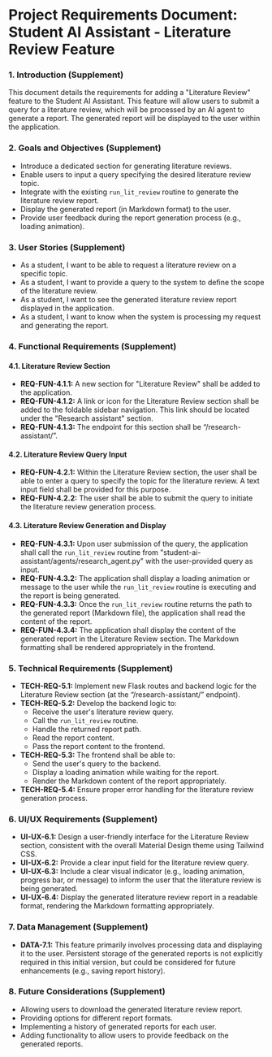 #   Project Requirements Document: Student AI Assistant - Literature Review Feature

###   1. Introduction (Supplement)

This document details the requirements for adding a "Literature Review" feature to the Student AI Assistant. This feature will allow users to submit a query for a literature review, which will be processed by an AI agent to generate a report. The generated report will be displayed to the user within the application.

###   2. Goals and Objectives (Supplement)

* Introduce a dedicated section for generating literature reviews.
* Enable users to input a query specifying the desired literature review topic.
* Integrate with the existing `run_lit_review` routine to generate the literature review report.
* Display the generated report (in Markdown format) to the user.
* Provide user feedback during the report generation process (e.g., loading animation).

###   3. User Stories (Supplement)

* As a student, I want to be able to request a literature review on a specific topic.
* As a student, I want to provide a query to the system to define the scope of the literature review.
* As a student, I want to see the generated literature review report displayed in the application.
* As a student, I want to know when the system is processing my request and generating the report.

###   4. Functional Requirements (Supplement)

####   4.1. Literature Review Section

* **REQ-FUN-4.1.1:** A new section for "Literature Review" shall be added to the application.
* **REQ-FUN-4.1.2:** A link or icon for the Literature Review section shall be added to the foldable sidebar navigation. This link should be located under the "Research assistant" section.
* **REQ-FUN-4.1.3:** The endpoint for this section shall be “/research-assistant/”.

####   4.2. Literature Review Query Input

* **REQ-FUN-4.2.1:** Within the Literature Review section, the user shall be able to enter a query to specify the topic for the literature review. A text input field shall be provided for this purpose.
* **REQ-FUN-4.2.2:** The user shall be able to submit the query to initiate the literature review generation process.

####   4.3. Literature Review Generation and Display

* **REQ-FUN-4.3.1:** Upon user submission of the query, the application shall call the `run_lit_review` routine from "student-ai-assistant/agents/research_agent.py" with the user-provided query as input.
* **REQ-FUN-4.3.2:** The application shall display a loading animation or message to the user while the `run_lit_review` routine is executing and the report is being generated.
* **REQ-FUN-4.3.3:** Once the `run_lit_review` routine returns the path to the generated report (Markdown file), the application shall read the content of the report.
* **REQ-FUN-4.3.4:** The application shall display the content of the generated report in the Literature Review section. The Markdown formatting shall be rendered appropriately in the frontend.

###   5. Technical Requirements (Supplement)

* **TECH-REQ-5.1:** Implement new Flask routes and backend logic for the Literature Review section (at the “/research-assistant/” endpoint).
* **TECH-REQ-5.2:** Develop the backend logic to:
    * Receive the user's literature review query.
    * Call the `run_lit_review` routine.
    * Handle the returned report path.
    * Read the report content.
    * Pass the report content to the frontend.
* **TECH-REQ-5.3:** The frontend shall be able to:
    * Send the user's query to the backend.
    * Display a loading animation while waiting for the report.
    * Render the Markdown content of the report appropriately.
* **TECH-REQ-5.4:** Ensure proper error handling for the literature review generation process.

###   6. UI/UX Requirements (Supplement)

* **UI-UX-6.1:** Design a user-friendly interface for the Literature Review section, consistent with the overall Material Design theme using Tailwind CSS.
* **UI-UX-6.2:** Provide a clear input field for the literature review query.
* **UI-UX-6.3:** Include a clear visual indicator (e.g., loading animation, progress bar, or message) to inform the user that the literature review is being generated.
* **UI-UX-6.4:** Display the generated literature review report in a readable format, rendering the Markdown formatting appropriately.

###   7. Data Management (Supplement)

* **DATA-7.1:** This feature primarily involves processing data and displaying it to the user. Persistent storage of the generated reports is not explicitly required in this initial version, but could be considered for future enhancements (e.g., saving report history).

###   8. Future Considerations (Supplement)

* Allowing users to download the generated literature review report.
* Providing options for different report formats.
* Implementing a history of generated reports for each user.
* Adding functionality to allow users to provide feedback on the generated reports.